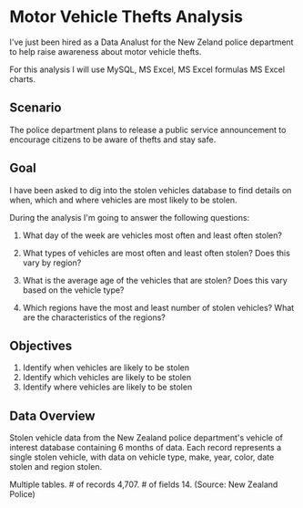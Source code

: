 # Motor Vehicle Thefts Analysis

I've just been hired as a Data Analust for the New Zeland police department to help raise awareness about motor vehicle thefts.

For this analysis I will use MySQL, MS Excel, MS Excel formulas MS Excel charts.

## Scenario
The police department plans to release a public service announcement to encourage citizens to be aware of thefts and stay safe. 

## Goal
I have been asked to dig into the stolen vehicles database to find details on when, which and where vehicles are most likely to be stolen.

During the analysis I'm going to answer the following questions:

1. What day of the week are vehicles most often and least often stolen?

2. What types of vehicles are most often and least often stolen? Does this vary by region?

3. What is the average age of the vehicles that are stolen? Does this vary based on the vehicle type?

4. Which regions have the most and least number of stolen vehicles? What are the characteristics of the regions?

## Objectives
1. Identify when vehicles are likely to be stolen
2. Identify which vehicles are likely to be stolen
3. Identify where vehicles are likely to be stolen

## Data Overview
Stolen vehicle data from the New Zealand police department's vehicle of interest database containing 6 months of data. Each record represents a single stolen vehicle, with data on vehicle type, make, year, color, date stolen and region stolen.

Multiple tables. # of records 4,707. # of fields 14.
(Source: New Zealand Police)